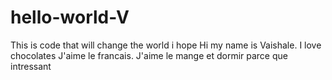 # hello-world-V
This is code that will change the world i hope
Hi my name is Vaishale. 
I love chocolates 
J'aime le francais. J'aime le mange et dormir parce que intressant
